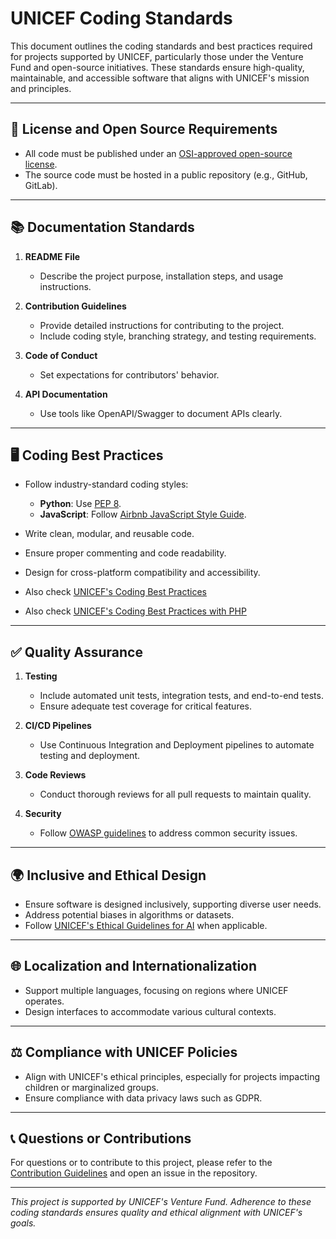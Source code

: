 # UNICEF Coding Standards

This document outlines the coding standards and best practices required for projects supported by UNICEF, particularly those under the Venture Fund and open-source initiatives. These standards ensure high-quality, maintainable, and accessible software that aligns with UNICEF's mission and principles.

---

## 📜 License and Open Source Requirements
- All code must be published under an [OSI-approved open-source license](https://opensource.org/licenses).
- The source code must be hosted in a public repository (e.g., GitHub, GitLab).

---

## 📚 Documentation Standards
1. **README File**
   - Describe the project purpose, installation steps, and usage instructions.
   
2. **Contribution Guidelines**
   - Provide detailed instructions for contributing to the project.
   - Include coding style, branching strategy, and testing requirements.

3. **Code of Conduct**
   - Set expectations for contributors' behavior.

4. **API Documentation**
   - Use tools like OpenAPI/Swagger to document APIs clearly.

---

## 🖥️ Coding Best Practices
- Follow industry-standard coding styles:
  - **Python**: Use [PEP 8](https://peps.python.org/pep-0008/).
  - **JavaScript**: Follow [Airbnb JavaScript Style Guide](https://github.com/airbnb/javascript).
- Write clean, modular, and reusable code.
- Ensure proper commenting and code readability.
- Design for cross-platform compatibility and accessibility.
- Also check [UNICEF's Coding Best Practices](./Coding_Best_Practices.md)

- Also check [UNICEF's Coding Best Practices with PHP](./Coding_Best_Practices_with_PHP.md)

---

## ✅ Quality Assurance
1. **Testing**
   - Include automated unit tests, integration tests, and end-to-end tests.
   - Ensure adequate test coverage for critical features.
   
2. **CI/CD Pipelines**
   - Use Continuous Integration and Deployment pipelines to automate testing and deployment.

3. **Code Reviews**
   - Conduct thorough reviews for all pull requests to maintain quality.

4. **Security**
   - Follow [OWASP guidelines](https://owasp.org/) to address common security issues.

---

## 🌍 Inclusive and Ethical Design
- Ensure software is designed inclusively, supporting diverse user needs.
- Address potential biases in algorithms or datasets.
- Follow [UNICEF's Ethical Guidelines for AI](https://www.unicef.org/innovation/ethical-ai) when applicable.

---

## 🌐 Localization and Internationalization
- Support multiple languages, focusing on regions where UNICEF operates.
- Design interfaces to accommodate various cultural contexts.

---

## ⚖️ Compliance with UNICEF Policies
- Align with UNICEF's ethical principles, especially for projects impacting children or marginalized groups.
- Ensure compliance with data privacy laws such as GDPR.

---

## 📞 Questions or Contributions
For questions or to contribute to this project, please refer to the [Contribution Guidelines](./CONTRIBUTING.md) and open an issue in the repository.

---

_This project is supported by UNICEF's Venture Fund. Adherence to these coding standards ensures quality and ethical alignment with UNICEF's goals._
